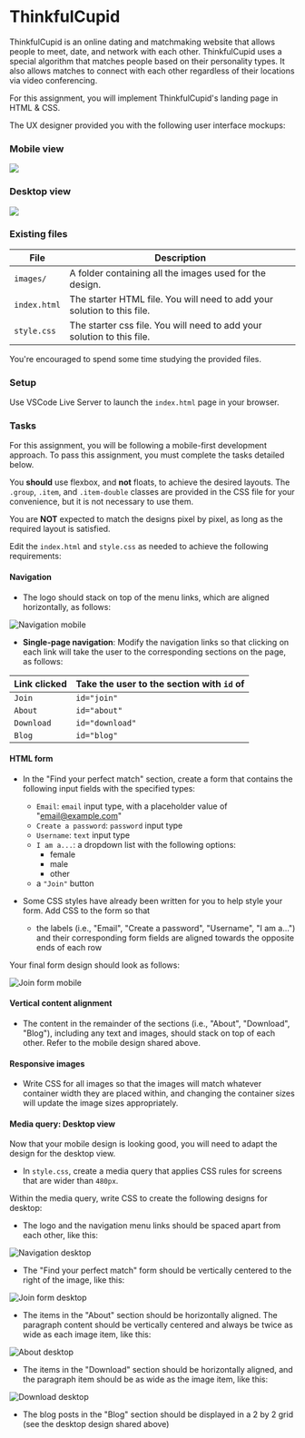 # ThinkfulCupid

ThinkfulCupid is an online dating and matchmaking website that allows people to meet, date, and network with each other. ThinkfulCupid uses a special algorithm that matches people based on their personality types. It also allows matches to connect with each other regardless of their locations via video conferencing.

For this assignment, you will implement ThinkfulCupid's landing page in HTML & CSS.

The UX designer provided you with the following user interface mockups:

### Mobile view

![](images/ThinkfulCupid-mobile.png)

### Desktop view

![](images/ThinkfulCupid-desktop.png)

### Existing files

| File         | Description                                                             |
| ------------ | ----------------------------------------------------------------------- |
| `images/`    | A folder containing all the images used for the design.                 |
| `index.html` | The starter HTML file. You will need to add your solution to this file. |
| `style.css`  | The starter css file. You will need to add your solution to this file.  |

You're encouraged to spend some time studying the provided files.

### Setup

Use VSCode Live Server to launch the `index.html` page in your browser.

### Tasks

For this assignment, you will be following a mobile-first development approach. To pass this assignment, you must complete the tasks detailed below.

You **should** use flexbox, and **not** floats, to achieve the desired layouts. The `.group`, `.item`, and `.item-double` classes are provided in the CSS file for your convenience, but it is not necessary to use them.

You are **NOT** expected to match the designs pixel by pixel, as long as the required layout is satisfied.

Edit the `index.html` and `style.css` as needed to achieve the following requirements:

#### Navigation

- The logo should stack on top of the menu links, which are aligned horizontally, as follows:

![Navigation mobile](./images/navigation-mobile.png)

- **Single-page navigation**: Modify the navigation links so that clicking on each link will take the user to the corresponding sections on the page, as follows:

| Link clicked | Take the user to the section with `id` of |
| ------------ | ----------------------------------------- |
| `Join`       | `id="join"`                               |
| `About`      | `id="about"`                              |
| `Download`   | `id="download"`                           |
| `Blog`       | `id="blog"`                               |

#### HTML form

- In the "Find your perfect match" section, create a form that contains the following input fields with the specified types:

  - `Email`: `email` input type, with a placeholder value of "email@example.com"
  - `Create a password`: `password` input type
  - `Username`: `text` input type
  - `I am a...`: a dropdown list with the following options:
    - female
    - male
    - other
  - a `"Join"` button

- Some CSS styles have already been written for you to help style your form. Add CSS to the form so that
  - the labels (i.e., "Email", "Create a password", "Username", "I am a...") and their corresponding form fields are aligned towards the opposite ends of each row

Your final form design should look as follows:

![Join form mobile](./images/join-form-mobile.png)

#### Vertical content alignment

- The content in the remainder of the sections (i.e., "About", "Download", "Blog"), including any text and images, should stack on top of each other. Refer to the mobile design shared above.

#### Responsive images

- Write CSS for all images so that the images will match whatever container width they are placed within, and changing the container sizes will update the image sizes appropriately.

#### Media query: Desktop view

Now that your mobile design is looking good, you will need to adapt the design for the desktop view.

- In `style.css`, create a media query that applies CSS rules for screens that are wider than `480px`.

Within the media query, write CSS to create the following designs for desktop:

- The logo and the navigation menu links should be spaced apart from each other, like this:

![Navigation desktop](./images/navigation-desktop.png)

- The "Find your perfect match" form should be vertically centered to the right of the image, like this:

![Join form desktop](./images/join-form-desktop.png)

- The items in the "About" section should be horizontally aligned. The paragraph content should be vertically centered and always be twice as wide as each image item, like this:

![About desktop](./images/about-desktop.png)

- The items in the "Download" section should be horizontally aligned, and the paragraph item should be as wide as the image item, like this:

![Download desktop](./images/download-desktop.png)

- The blog posts in the "Blog" section should be displayed in a 2 by 2 grid (see the desktop design shared above)
